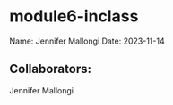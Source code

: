 # module6-inclass

Name: Jennifer Mallongi
Date: 2023-11-14

## Collaborators: ##

Jennifer Mallongi

